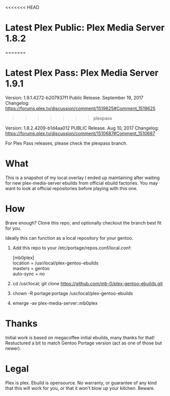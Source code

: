 <<<<<<< HEAD
# Latest Plex Public: Plex Media Server 1.8.2
=======
# Latest Plex Pass: Plex Media Server 1.9.1 
Version: 1.9.1.4272-b207937f1 Public Release. September 19, 2017
Changelog: https://forums.plex.tv/discussion/comment/1519625#Comment_1519625
>>>>>>> plexpass

Version: 1.8.2.4209-b1d4aa012 PUBLIC Release. Aug 10, 2017
Changelog: https://forums.plex.tv/discussion/comment/1510687#Comment_1510687

For Plex Pass releases, please check the plexpass branch.

# What
This is a snapshot of my local overlay I ended up maintaining after waiting for new plex-media-server ebuilds from official ebuild factories.
You may want to look at official repositories before playing with this one. 

# How
Brave enough?
Clone this repo, and optionally checkout the branch best fit for you.

Ideally this can function as a local repository for your gentoo.

1. Add this repo to your /etc/portage/repos.conf/local.conf:

   [mb0plex]  
   location = /usr/local/plex-gentoo-ebuilds  
   masters = gentoo  
   auto-sync = no  

2. cd /usr/local; git clone https://github.com/mb-0/plex-gentoo-ebuilds.git
3. chown -R portage:portage /usr/local/plex-gentoo-ebuilds
4. emerge -av plex-media-server::mb0plex

# Thanks
Initial work is based on megacoffee initial ebuilds, many thanks for that!
Restuctured a bit to match Gentoo Portage version (act as one of those but newer).

# Legal
Plex is plex.
Ebuild is opensource.
No warranty, or guarantee of any kind that this will work for you, or that it won't blow up your kitchen. Beware.
